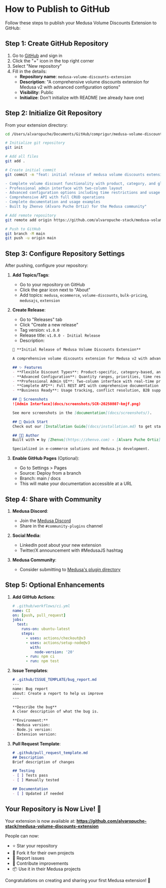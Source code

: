 # How to Publish to GitHub

Follow these steps to publish your Medusa Volume Discounts Extension to GitHub:

## Step 1: Create GitHub Repository

1. Go to [GitHub](https://github.com/alvaropuche-stack) and sign in
2. Click the "+" icon in the top right corner
3. Select "New repository"
4. Fill in the details:
   - **Repository name**: `medusa-volume-discounts-extension`
   - **Description**: "A comprehensive volume discounts extension for Medusa v2 with advanced configuration options"
   - **Visibility**: Public
   - **Initialize**: Don't initialize with README (we already have one)

## Step 2: Initialize Git Repository

From your extension directory:

```bash
cd /Users/alvaropuche/Documents/GitHub/comprigur/medusa-volume-discounts-extension

# Initialize git repository
git init

# Add all files
git add .

# Create initial commit
git commit -m "feat: initial release of medusa volume discounts extension v1.0.0

- Complete volume discount functionality with product, category, and global discounts
- Professional admin interface with two-column layout  
- Advanced configuration options including time restrictions and usage limits
- Comprehensive API with full CRUD operations
- Complete documentation and usage examples
- Built by Zhenvo (Alvaro Puche Ortiz) for the Medusa community"

# Add remote repository
git remote add origin https://github.com/alvaropuche-stack/medusa-volume-discounts-extension.git

# Push to GitHub
git branch -M main
git push -u origin main
```

## Step 3: Configure Repository Settings

After pushing, configure your repository:

1. **Add Topics/Tags**:
   - Go to your repository on GitHub
   - Click the gear icon next to "About"
   - Add topics: `medusa`, `ecommerce`, `volume-discounts`, `bulk-pricing`, `medusajs`, `extension`

2. **Create Release**:
   - Go to "Releases" tab
   - Click "Create a new release"
   - Tag version: `v1.0.0`
   - Release title: `v1.0.0 - Initial Release`
   - Description:
   ```markdown
   🎉 **Initial Release of Medusa Volume Discounts Extension**
   
   A comprehensive volume discounts extension for Medusa v2 with advanced configuration options.
   
   ## ✨ Features
   - **Flexible Discount Types**: Product-specific, category-based, and global discounts
   - **Advanced Configuration**: Quantity ranges, priorities, time restrictions, usage limits
   - **Professional Admin UI**: Two-column interface with real-time preview
   - **Complete API**: Full REST API with comprehensive documentation
   - **Business Ready**: Usage tracking, conflict resolution, B2B support
   
   ## 📸 Screenshots
   ![Admin Interface](docs/screenshots/SCR-20250807-kmjf.png)
   
   See more screenshots in the [documentation](docs/screenshots/).
   
   ## 🚀 Quick Start
   Check out our [Installation Guide](docs/installation.md) to get started in minutes.
   
   ## 👨‍💻 Author
   Built with ❤️ by [Zhenvo](https://zhenvo.com) - [Alvaro Puche Ortiz](https://www.linkedin.com/in/alvaropucheortiz/)
   
   Specialized in e-commerce solutions and Medusa.js development.
   ```

3. **Enable GitHub Pages** (Optional):
   - Go to Settings > Pages
   - Source: Deploy from a branch
   - Branch: main / docs
   - This will make your documentation accessible at a URL

## Step 4: Share with Community

1. **Medusa Discord**:
   - Join the [Medusa Discord](https://discord.gg/medusajs)
   - Share in the `#community-plugins` channel

2. **Social Media**:
   - LinkedIn post about your new extension
   - Twitter/X announcement with #MedusaJS hashtag

3. **Medusa Community**:
   - Consider submitting to [Medusa's plugin directory](https://medusajs.com/plugins/)

## Step 5: Optional Enhancements

1. **Add GitHub Actions**:
   ```yaml
   # .github/workflows/ci.yml
   name: CI
   on: [push, pull_request]
   jobs:
     test:
       runs-on: ubuntu-latest
       steps:
         - uses: actions/checkout@v3
         - uses: actions/setup-node@v3
           with:
             node-version: '20'
         - run: npm ci
         - run: npm test
   ```

2. **Issue Templates**:
   ```markdown
   # .github/ISSUE_TEMPLATE/bug_report.md
   ---
   name: Bug report
   about: Create a report to help us improve
   ---
   
   **Describe the bug**
   A clear description of what the bug is.
   
   **Environment:**
   - Medusa version:
   - Node.js version:
   - Extension version:
   ```

3. **Pull Request Template**:
   ```markdown
   # .github/pull_request_template.md
   ## Description
   Brief description of changes
   
   ## Testing
   - [ ] Tests pass
   - [ ] Manually tested
   
   ## Documentation
   - [ ] Updated if needed
   ```

## Your Repository is Now Live! 🎉

Your extension is now available at:
**https://github.com/alvaropuche-stack/medusa-volume-discounts-extension**

People can now:
- ⭐ Star your repository
- 🍴 Fork it for their own projects  
- 🐛 Report issues
- 🤝 Contribute improvements
- 📦 Use it in their Medusa projects

Congratulations on creating and sharing your first Medusa extension! 🚀